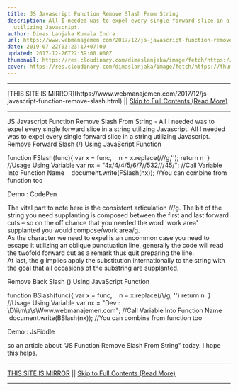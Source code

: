 ```yaml
---
title: JS Javascript Function Remove Slash From String
description: All I needed was to expel every single forward slice in a string
  utilizing Javascript.
author: Dimas Lanjaka Kumala Indra
url: https://www.webmanajemen.com/2017/12/js-javascript-function-remove-slash.html
date: 2019-07-22T03:23:17+07:00
updated: 2017-12-26T22:39:00.000Z
thumbnail: https://res.cloudinary.com/dimaslanjaka/image/fetch/https://thumbs.dreamstime.com/z/javascript-flat-illustration-abstract-design-development-concepts-elements-mobile-web-applications-50893845.jpg
cover: https://res.cloudinary.com/dimaslanjaka/image/fetch/https://thumbs.dreamstime.com/z/javascript-flat-illustration-abstract-design-development-concepts-elements-mobile-web-applications-50893845.jpg
---
```


<hr/> [THIS SITE IS MIRROR](https://www.webmanajemen.com/2017/12/js-javascript-function-remove-slash.html) || <a href="https://www.webmanajemen.com/2017/12/js-javascript-function-remove-slash.html" rel="follow" class="button" id="read-more">Skip to Full Contents (Read More)</a> <hr/> JS Javascript Function Remove Slash From String - All I needed was to expel every single forward slice in a string utilizing Javascript. All I needed was to expel every single forward slice in a string utilizing Javascript. 
Remove Forward Slash (/) Using JavaScript Function

function FSlash(func){
var x = func,
    n = x.replace(/\//g,'');
return n
  }
//Usage Using Variable
var nx = "4x/4/4/5/6/7//532///45/";
//Call Variable Into Function Name
    document.write(FSlash(nx));
//You can combine from function too

Demo : CodePen

The vital part to note here is the consistent articulation /\//g. The bit of the string you need supplanting is composed between the first and last forward cuts – so on the off chance that you needed the word 'work area' supplanted you would compose/work area/g.  
As the character we need to expel is an uncommon case you need to escape it utilizing an oblique punctuation line, generally the code will read the twofold forward cut as a remark thus quit preparing the line.  
At last, the g implies apply the substitution internationally to the string with the goal that all occasions of the substring are supplanted. 

Remove Back Slash (\) Using JavaScript Function

function BSlash(func){
var x = func,
    n = x.replace(/\\/g, '')
return n
  }
//Usage Using Variable
var nx = "Dev : \D\i\m\a\s\Www.webmanajemen.com";
//Call Variable Into Function Name
    document.write(BSlash(nx));
//You can combine from function too

Demo : JsFiddle

so an article about "JS Function Remove Slash From String" today. I hope this helps. <hr/> [THIS SITE IS MIRROR](https://www.webmanajemen.com/2017/12/js-javascript-function-remove-slash.html) || <a href="https://www.webmanajemen.com/2017/12/js-javascript-function-remove-slash.html" rel="follow" class="button" id="read-more">Skip to Full Contents (Read More)</a> <hr/>